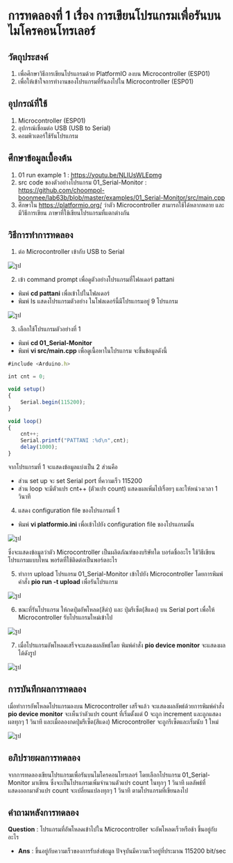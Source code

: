 # การทดลองที่ 1 เรื่อง การเขียนโปรแกรมเพื่อรันบนไมโครคอนโทรเลอร์

## วัตถุประสงค์
1. เพื่อศึกษาวิธีการเขียนโปรแกรมด้วย PlatformIO ลงบน Microcontroller (ESP01)
2. เพื่อให้เข้าใจการทำงานของโปรแกรมที่รันลงไปใน Microcontroller (ESP01)

## อุปกรณ์ที่ใช้
1. Microcontroller (ESP01)
2. อุปกรณ์เชื่อมต่อ USB (USB to Serial)
3. คอมพิวเตอร์ใช้รันโปรแกรม

## ศึกษาข้อมูลเบื้องต้น
1. 01 run example 1 : https://youtu.be/NLIUsWLEpmg
2. src code ของตัวอย่างโปรแกรม 01_Serial-Monitor : https://github.com/choompol-boonmee/lab63b/blob/master/examples/01_Serial-Monitor/src/main.cpp
3. ศึกษาใน https://platformio.org/ ว่าตัว Microcontroller สามารถใช้ได้หลากหลาย และมีวิธีการเขียน ภาษาที่ใช้เขียนโปรแกรมที่แตกต่างกัน

## วิธีการทำการทดลอง
1. ต่อ Microcontroller เข้ากับ USB to Serial

![รูป](https://user-images.githubusercontent.com/80879886/112181282-dda69c00-8c2e-11eb-8f3f-1da73447626e.JPG)

2. เข้า command prompt เพื่อดูตัวอย่างโปรแกรมที่โฟลเดอร์ pattani
- พิมพ์ **cd pattani** เพื่อเข้าไปในโฟลเดอร์ 
- พิมพ์ Is แสดงโปรแกรมตัวอย่าง ในโฟลเดอร์นี้มีโปรแกรมอยู่ 9 โปรแกรม

![รูป](https://user-images.githubusercontent.com/80879886/112181768-4aba3180-8c2f-11eb-80ea-9dbb0eafad7b.jpg)

3. เลือกใช้โปรแกรมตัวอย่างที่ 1
- พิมพ์ **cd 01_Serial-Monitor**
- พิมพ์ **vi src/main.cpp** เพื่อดูเนื้อหาในโปรแกรม จะขึ้นข้อมูลดังนี้
```javascript
#include <Arduino.h>

int cnt = 0;

void setup()
{
	Serial.begin(115200);
}

void loop()
{
	cnt++;
	Serial.printf("PATTANI :%d\n",cnt);
	delay(1000);
}
```

จากโปรแกรมที่ 1 จะแสดงข้อมูลแบ่งเป็น 2 ส่วนคือ 
- ส่วน set up จะ set Serial port ที่ความเร็ว 115200
- ส่วน loop จะมีตัวแปร cnt++ (ตัวแปร count) แสดงผลเพิ่มไปเรื่อยๆ และให้หน่วงเวลา 1 วินาที 

4. แสดง configuration file ของโปรแกรมที่ 1 
- พิมพ์ **vi platformio.ini** เพื่อเข้าไปยัง configuration file ของโปรแกรมนั้น

![รูป](https://user-images.githubusercontent.com/80879886/112181816-54439980-8c2f-11eb-81b6-d09e6b81b0de.jpg)

ซึ่งจะแสดงข้อมูลว่าตัว Microcontroller เป็นผลิตภัณฑ์ของบริษัทใด บอร์ดชื่ออะไร ใช้วิธีเขียนโปรแกรมแบบไหน พอร์ตที่ใช้ติดต่อเป็นพอร์ตอะไร 

5. ทำการ upload โปรแกรม 01_Serial-Monitor เข้าไปยัง Microcontroller โดยการพิมพ์คำสั่ง **pio run -t upload** เพื่อรันโปรแกรม

![รูป](https://user-images.githubusercontent.com/80879886/112181835-586fb700-8c2f-11eb-98dc-0f203cf14230.jpg)

6. ขณะที่รันโปรแกรม ให้กดปุ่มอัพโหลด(สีดำ) และ ปุ่มรีเซ็ต(สีแดง) บน Serial port เพื่อให้ Microcontroller รับโปรแกรมใหม่เข้าไป

![รูป](https://user-images.githubusercontent.com/80879886/112181876-61f91f00-8c2f-11eb-9095-ed3736448c66.JPG)

7. เมื่อโปรแกรมอัพโหลดเสร็จจะแสดงผลลัพธ์โดย พิมพ์คำสั่ง **pio device monitor** จะแสดงผลได้ดังรูป

![รูป](https://user-images.githubusercontent.com/80879886/112185010-6410ad00-8c32-11eb-8030-456cc853de8c.JPG)

## การบันทึกผลการทดลอง
เมื่อทำการอัพโหลดโปรแกรมลงบน Microcontroller เสร็จแล้ว จะแสดงผลลัพธ์ด้วยการพิมพ์คำสั่ง **pio device monitor** 
จะเห็นว่าตัวแปร count ที่เริ่มตั้งแต่ 0 จะถูก increment และถูกแสดงผลทุกๆ 1 วินาที และเมื่อลองกดปุ่มรีเซ็ต(สีแดง) Microcontroller จะถูกรีเซ็ตและเริ่มนับ 1 ใหม่

![รูป](https://user-images.githubusercontent.com/80879886/112186517-c9b16900-8c33-11eb-9064-003e2b1fc8b0.JPG)

## อภิปรายผลการทดลอง
จากการทดลองเขียนโปรแกรมเพื่อรันบนไมโครคอนโทรเลอร์ โดยเลือกโปรแกรม 01_Serial-Monitor มาเขียน ซึ่งจะเป็นโปรแกรมเพิ่มจำนวนตัวแปร count ในทุกๆ 1 วินาที ผลลัพธ์ที่แสดงออกมาตัวแปร count จะเปลี่ยนแปลงทุกๆ 1 วินาที ตามโปรแกรมที่เขียนลงไป 

## คำถามหลังการทดลอง
**Question** : โปรแกรมที่อัพโหลดเข้าไปใน Microcontroller จะอัพโหลดเร็วหรือช้า ขึ้นอยู่กับอะไร
- **Ans** : ขึ้นอยู่กับความเร็วของการรับส่งข้อมูล ปัจจุบันมีความเร็วอยู่ที่ประมาณ 115200 bit/sec
